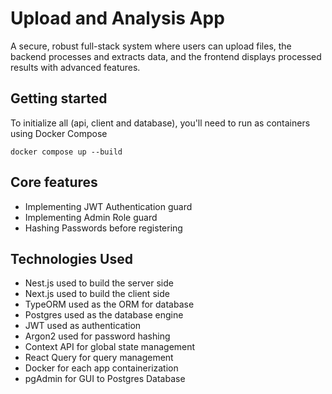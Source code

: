 # Upload and Analysis App
A secure, robust full-stack system where users can upload files, the backend processes and extracts data, and the frontend displays processed results with advanced features.

## Getting started
To initialize all (api, client and database), you'll need to run as containers using Docker Compose
```
docker compose up --build
```

## Core features
- Implementing JWT Authentication guard
- Implementing Admin Role guard
- Hashing Passwords before registering

## Technologies Used
- Nest.js used to build the server side
- Next.js used to build the client side
- TypeORM used as the ORM for database
- Postgres used as the database engine
- JWT used as authentication
- Argon2 used for password hashing
- Context API for global state management
- React Query for query management
- Docker for each app containerization
- pgAdmin for GUI to Postgres Database
